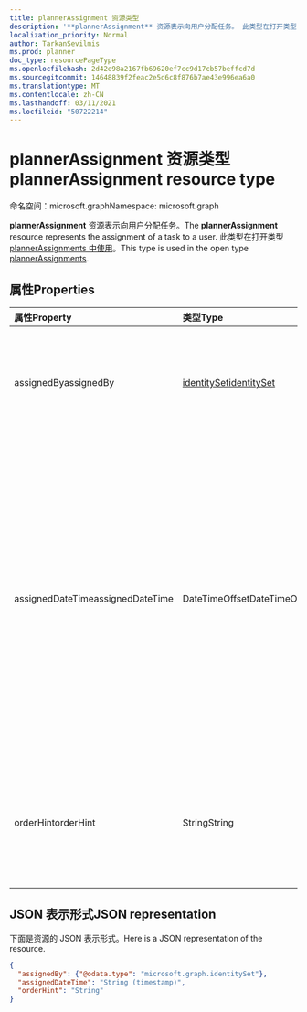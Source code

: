 ```yaml
---
title: plannerAssignment 资源类型
description: '**plannerAssignment** 资源表示向用户分配任务。 此类型在打开类型 plannerAssignments 中使用。'
localization_priority: Normal
author: TarkanSevilmis
ms.prod: planner
doc_type: resourcePageType
ms.openlocfilehash: 2d42e98a2167fb69620ef7cc9d17cb57beffcd7d
ms.sourcegitcommit: 14648839f2feac2e5d6c8f876b7ae43e996ea6a0
ms.translationtype: MT
ms.contentlocale: zh-CN
ms.lasthandoff: 03/11/2021
ms.locfileid: "50722214"
---
```

# <a name="plannerassignment-resource-type"></a><span data-ttu-id="6d6dc-104">plannerAssignment 资源类型</span><span class="sxs-lookup"><span data-stu-id="6d6dc-104">plannerAssignment resource type</span></span>

<span data-ttu-id="6d6dc-105">命名空间：microsoft.graph</span><span class="sxs-lookup"><span data-stu-id="6d6dc-105">Namespace: microsoft.graph</span></span>

<span data-ttu-id="6d6dc-106">**plannerAssignment** 资源表示向用户分配任务。</span><span class="sxs-lookup"><span data-stu-id="6d6dc-106">The **plannerAssignment** resource represents the assignment of a task to a user.</span></span> <span data-ttu-id="6d6dc-107">此类型在打开类型 [plannerAssignments 中使用](plannerassignments.md)。</span><span class="sxs-lookup"><span data-stu-id="6d6dc-107">This type is used in the open type [plannerAssignments](plannerassignments.md).</span></span>


## <a name="properties"></a><span data-ttu-id="6d6dc-108">属性</span><span class="sxs-lookup"><span data-stu-id="6d6dc-108">Properties</span></span>
| <span data-ttu-id="6d6dc-109">属性</span><span class="sxs-lookup"><span data-stu-id="6d6dc-109">Property</span></span>     | <span data-ttu-id="6d6dc-110">类型</span><span class="sxs-lookup"><span data-stu-id="6d6dc-110">Type</span></span>   |<span data-ttu-id="6d6dc-111">说明</span><span class="sxs-lookup"><span data-stu-id="6d6dc-111">Description</span></span>|
|:---------------|:--------|:----------|
|<span data-ttu-id="6d6dc-112">assignedBy</span><span class="sxs-lookup"><span data-stu-id="6d6dc-112">assignedBy</span></span>|[<span data-ttu-id="6d6dc-113">identitySet</span><span class="sxs-lookup"><span data-stu-id="6d6dc-113">identitySet</span></span>](identityset.md)|<span data-ttu-id="6d6dc-114">执行任务分配的用户的标识，即分配者。</span><span class="sxs-lookup"><span data-stu-id="6d6dc-114">The identity of the user that performed the assignment of the task, i.e. the assignor.</span></span>|
|<span data-ttu-id="6d6dc-115">assignedDateTime</span><span class="sxs-lookup"><span data-stu-id="6d6dc-115">assignedDateTime</span></span>|<span data-ttu-id="6d6dc-116">DateTimeOffset</span><span class="sxs-lookup"><span data-stu-id="6d6dc-116">DateTimeOffset</span></span>|<span data-ttu-id="6d6dc-117">分配任务的时间。</span><span class="sxs-lookup"><span data-stu-id="6d6dc-117">The time at which the task was assigned.</span></span> <span data-ttu-id="6d6dc-118">时间戳类型表示采用 ISO 8601 格式的日期和时间信息，始终采用 UTC 时区。</span><span class="sxs-lookup"><span data-stu-id="6d6dc-118">The Timestamp type represents date and time information using ISO 8601 format and is always in UTC time.</span></span> <span data-ttu-id="6d6dc-119">例如，2014 年 1 月 1 日午夜 UTC 为 `2014-01-01T00:00:00Z`</span><span class="sxs-lookup"><span data-stu-id="6d6dc-119">For example, midnight UTC on Jan 1, 2014 is `2014-01-01T00:00:00Z`</span></span>|
|<span data-ttu-id="6d6dc-120">orderHint</span><span class="sxs-lookup"><span data-stu-id="6d6dc-120">orderHint</span></span>|<span data-ttu-id="6d6dc-121">String</span><span class="sxs-lookup"><span data-stu-id="6d6dc-121">String</span></span>|<span data-ttu-id="6d6dc-122">用于对任务中的被分配者排序的提示。</span><span class="sxs-lookup"><span data-stu-id="6d6dc-122">Hint used to order assignees in a task.</span></span> <span data-ttu-id="6d6dc-123">格式的定义[如下所述。](planner-order-hint-format.md)</span><span class="sxs-lookup"><span data-stu-id="6d6dc-123">The format is defined as outlined [here](planner-order-hint-format.md).</span></span>|

## <a name="json-representation"></a><span data-ttu-id="6d6dc-124">JSON 表示形式</span><span class="sxs-lookup"><span data-stu-id="6d6dc-124">JSON representation</span></span>
<span data-ttu-id="6d6dc-125">下面是资源的 JSON 表示形式。</span><span class="sxs-lookup"><span data-stu-id="6d6dc-125">Here is a JSON representation of the resource.</span></span>

<!-- {
  "blockType": "resource",
  "optionalProperties": [

  ],
  "@odata.type": "microsoft.graph.plannerAssignment"
}-->

```json
{
  "assignedBy": {"@odata.type": "microsoft.graph.identitySet"},
  "assignedDateTime": "String (timestamp)",
  "orderHint": "String"
}

```

<!-- uuid: 8fcb5dbc-d5aa-4681-8e31-b001d5168d79
2015-10-25 14:57:30 UTC -->
<!-- {
  "type": "#page.annotation",
  "description": "plannerAssignment resource",
  "keywords": "",
  "section": "documentation",
  "tocPath": ""
}-->

